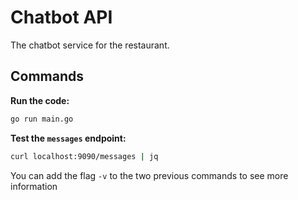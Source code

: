 # Chatbot API

The chatbot service for the restaurant.

## Commands

**Run the code:**

```bash
go run main.go
```

**Test the `messages` endpoint:**

```bash
curl localhost:9090/messages | jq
```

You can add the flag `-v` to the two previous commands to see more information
